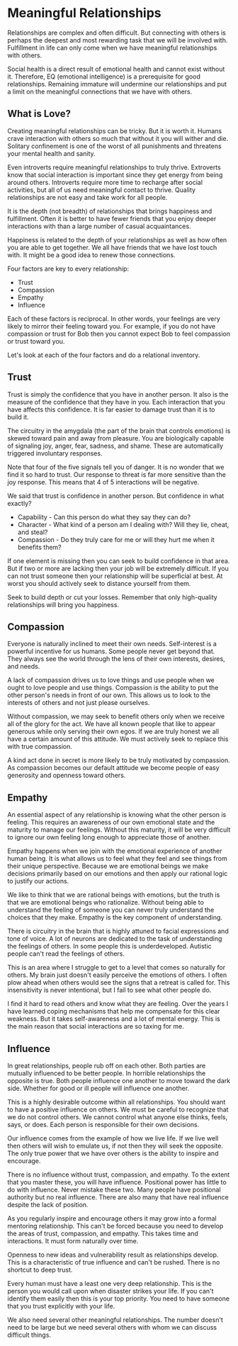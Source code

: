 # Meaningful Relationships

Relationships are complex and often difficult.  But connecting with others is perhaps the deepest
and most rewarding task that we will be involved with. Fulfillment in life can only come when we
have meaningful relationships with others.

Social health is a direct result of emotional health and cannot exist without it. Therefore, EQ
(emotional intelligence) is a prerequisite for good relationships.  Remaining immature will
undermine our relationships and put a limit on the meaningful connections that we have with
others.


## What is Love?

Creating meaningful relationships can be tricky.  But it is worth it. Humans crave interaction with
others so much that without it you will wither and die. Solitary confinement is one of the worst of
all punishments and threatens your mental health and sanity.

Even introverts require meaningful relationships to truly thrive.  Extroverts know that social
interaction is important since they get energy from being around others.  Introverts require more
time to recharge after social activities, but all of us need meaningful contact to thrive. Quality
relationships are not easy and take work for all people.

It is the depth (not breadth) of relationships that brings happiness and fulfillment. Often it is
better to have fewer friends that you enjoy deeper interactions with than a large number of casual
acquaintances.

Happiness is related to the depth of your relationships as well as how often you are able to get
together. We all have friends that we have lost touch with.  It might be a good idea to renew those
connections.

Four factors are key to every relationship:

* Trust
* Compassion
* Empathy
* Influence

Each of these factors is reciprocal.  In other words, your feelings are very likely to mirror
their feeling toward you. For example, if you do not have compassion or trust for Bob then you
cannot expect Bob to feel compassion or trust toward you.

Let's look at each of the four factors and do a relational inventory.


## Trust

Trust is simply the confidence that you have in another person.  It also is the measure of the
confidence that they have in you.  Each interaction that you have affects this confidence.   It is
far easier to damage trust than it is to build it.

The circuitry in the amygdala (the part of the brain that controls emotions) is skewed toward pain
and away from pleasure.  You are biologically capable of signaling joy, anger, fear, sadness, and
shame.  These are automatically triggered involuntary responses.

Note that four of the five signals tell you of danger.  It is no wonder that we find it so hard to
trust.  Our response to threat is far more sensitive than the joy response. This means that 4 of 5
interactions will be negative.

We said that trust is confidence in another person.  But confidence in what exactly?

* Capability - Can this person do what they say they can do?
* Character - What kind of a person am I dealing with? Will they lie, cheat, and steal?
* Compassion - Do they truly care for me or will they hurt me when it benefits them?

If one element is missing then you can seek to build confidence in that area. But if two or more are
lacking then your job will be extremely difficult.  If you can not trust someone then your
relationship will be superficial at best. At worst you should actively seek to distance yourself
from them.

Seek to build depth or cut your losses.  Remember that only high-quality relationships will bring
you happiness.


## Compassion

Everyone is naturally inclined to meet their own needs.   Self-interest is a powerful incentive for
us humans.  Some people never get beyond that.  They always see the world through the lens of their
own interests, desires, and needs.

A lack of compassion drives us to love things and use people when we ought to love people and use
things. Compassion is the ability to put the other person's needs in front of our own.  This allows
us to look to the interests of others and not just please ourselves.

Without compassion, we may seek to benefit others only when we receive all of the glory for the act.
We have all known people that like to appear generous while only serving their own egos.  If we are
truly honest we all have a certain amount of this attitude.  We must actively seek to replace this
with true compassion.

A kind act done in secret is more likely to be truly motivated by compassion. As compassion becomes
our default attitude we become people of easy generosity and openness toward others.


## Empathy

An essential aspect of any relationship is knowing what the other person is feeling. This requires an
awareness of our own emotional state and the maturity to manage our feelings. Without this maturity,
it will be very difficult to ignore our own feeling long enough to appreciate those of another.

Empathy happens when we join with the emotional experience of another human being. It is what allows
us to feel what they feel and see things from their unique perspective. Because we are emotional
beings we make decisions primarily based on our emotions and then apply our rational logic to
justify our actions.

We like to think that we are rational beings with emotions, but the truth is that we are emotional
beings who rationalize. Without being able to understand the feeling of someone you can never truly
understand the choices that they make.  Empathy is the key component of understanding.

There is circuitry in the brain that is highly attuned to facial expressions and tone of voice. A
lot of neurons are dedicated to the task of understanding the feelings of others.  In some people this
is underdeveloped. Autistic people can't read the
feelings of others. 

This is an area where I struggle to get to a level that comes so naturally for others. My brain just
doesn't easily perceive the emotions of others. I often plow ahead when others would see the
signs that a retreat is called for. This insensitivity is never intentional, but I fail to see what
other people do. 

I find it hard to read others and know what they are feeling. Over the years I have learned coping
mechanisms that help me compensate for this clear weakness. But it takes self-awareness and a lot
of mental energy. This is the main reason that social interactions are so taxing for me.


## Influence

In great relationships, people rub off on each other.  Both parties are mutually influenced to be
better people.  In horrible relationships the opposite is true. Both people influence one another
to move toward the dark side.  Whether for good or ill people will influence one another.

This is a highly desirable outcome within all relationships. You should want to have a positive 
influence on others. We must be careful to recognize that we do not
control others.  We cannot control what anyone else thinks, feels, says, or does.  Each person is
responsible for their own decisions.

Our influence comes from the example of how we live life.  If we live well then others will wish to
emulate us, if not then they will seek the opposite.  The only true power that we have over others
is the ability to inspire and encourage.

There is no influence without trust, compassion, and empathy. To the extent that you master these,
you will have influence.  Positional power has little to do with influence. Never mistake these
two.  Many people have positional authority but no real influence.  There are also many that
have real influence despite the lack of position.

As you regularly inspire and encourage others it may grow into a formal mentoring relationship. This
can't be forced because you need to develop the areas of trust, compassion, and empathy.  This 
takes time and interactions.  It must form naturally over time.

Openness to new ideas and 
vulnerability result as relationships develop. This is a characteristic of true influence and can't 
be rushed.  There is no shortcut to deep trust. 

Every human must have a least one very deep relationship.  This is the person you would call upon
when disaster strikes your life.   If you can't identify them easily then this is your top priority.
You need to have someone that you trust explicitly with your life.

We also need several other meaningful relationships.  The number doesn't need to be large but we need
several others with whom we can discuss difficult things.


